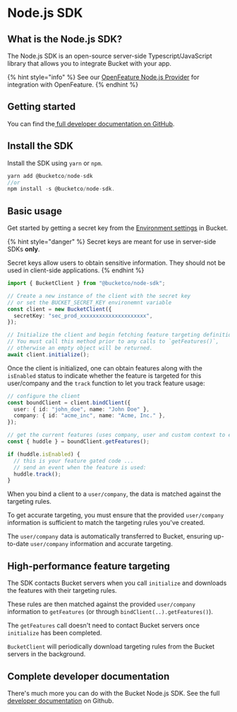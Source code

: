 # Node.js SDK

## What is the Node.js SDK?

The Node.js SDK  is an open-source server-side Typescript/JavaScript library that allows you to integrate Bucket with your app. &#x20;

{% hint style="info" %}
See our [OpenFeature Node.js Provider](https://github.com/bucketco/bucket-javascript-sdk/blob/main/packages/openfeature-node-provider/README.md) for integration with OpenFeature.
{% endhint %}

## Getting started

You can find the[ full developer documentation on GitHub](https://github.com/bucketco/bucket-javascript-sdk/tree/main/packages/node-sdk).

## Install the SDK

Install the SDK using `yarn` or `npm`.

```typescript
yarn add @bucketco/node-sdk 
//or 
npm install -s @bucketco/node-sdk.
```

## Basic usage

Get started by getting a secret key from the [Environment settings](../product-handbook/feature-targeting-rules/environments.md) in Bucket.

{% hint style="danger" %}
Secret keys are meant for use in server-side SDKs **only**.

Secret keys allow users to obtain sensitive information. They should not be used in client-side applications.
{% endhint %}

```typescript
import { BucketClient } from "@bucketco/node-sdk";

// Create a new instance of the client with the secret key
// or set the BUCKET_SECRET_KEY environemnt variable
const client = new BucketClient({
  secretKey: "sec_prod_xxxxxxxxxxxxxxxxxxxxx",
});

// Initialize the client and begin fetching feature targeting definitions.
// You must call this method prior to any calls to `getFeatures()`,
// otherwise an empty object will be returned.
await client.initialize();
```

Once the client is initialized, one can obtain features along with the `isEnabled`  status to indicate whether the feature is targeted for this user/company and the `track` function to let you track feature usage:

```typescript
// configure the client
const boundClient = client.bindClient({
  user: { id: "john_doe", name: "John Doe" },
  company: { id: "acme_inc", name: "Acme, Inc." },
});

// get the current features (uses company, user and custom context to evaluate the features).
const { huddle } = boundClient.getFeatures();

if (huddle.isEnabled) {
  // this is your feature gated code ...
  // send an event when the feature is used:
  huddle.track();
}
```

When you bind a client to a `user/company`, the data is matched against the targeting rules.&#x20;

To get accurate targeting, you must ensure that the provided `user/company` information is sufficient to match the targeting rules you've created.&#x20;

The `user/company` data is automatically transferred to Bucket, ensuring up-to-date `user/company` information and accurate targeting.

## High-performance feature targeting

The SDK contacts Bucket servers when you call `initialize` and downloads the features with their targeting rules.&#x20;

These rules are then matched against the provided `user/company` information to `getFeatures` (or through `bindClient(..).getFeatures()`).&#x20;

The `getFeatures` call doesn't need to contact Bucket servers once `initialize` has been completed.&#x20;

`BucketClient` will periodically download targeting rules from the Bucket servers in the background.

## Complete developer documentation

There's much more you can do with the Bucket Node.js SDK.  See the full [developer documentation](https://github.com/bucketco/bucket-javascript-sdk/tree/main/packages/node-sdk) on Github.

